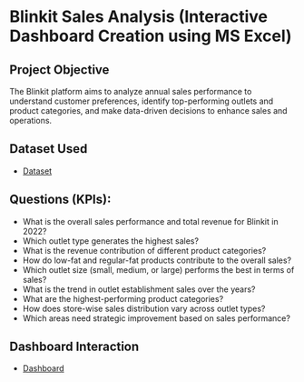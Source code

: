 # Blinkit Sales Analysis (Interactive Dashboard Creation using MS Excel)
## Project Objective
The Blinkit platform aims to analyze annual sales performance to understand customer preferences, identify top-performing outlets and product categories, and make data-driven decisions to enhance sales and operations.

## Dataset Used
-  [Dataset](https://github.com/Yadnyavalk/Data_Analysis_Excel/blob/main/BlinkIT%20Grocery%20Data.xlsx)


## Questions (KPIs):
- What is the overall sales performance and total revenue for Blinkit in 2022?
- Which outlet type generates the highest sales?
- What is the revenue contribution of different product categories?
- How do low-fat and regular-fat products contribute to the overall sales?
- Which outlet size (small, medium, or large) performs the best in terms of sales?
- What is the trend in outlet establishment sales over the years?
- What are the highest-performing product categories?
- How does store-wise sales distribution vary across outlet types?
- Which areas need strategic improvement based on sales performance?

## Dashboard Interaction
- [Dashboard](https://github.com/Yadnyavalk/Data_Analysis_Excel/blob/main/Screenshot%202024-12-28%20151551.png)

